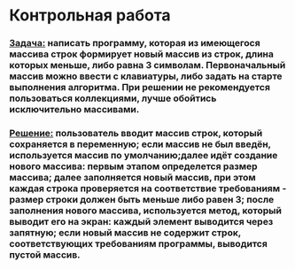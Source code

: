 # Контрольная работа
### <u>**Задача:**</u> написать программу, которая из имеющегося массива строк формирует новый массив из строк, длина которых меньше, либо равна 3 символам. Первоначальный массив можно ввести с клавиатуры, либо задать на старте выполнения алгоритма. При решении не рекомендуется пользоваться коллекциями, лучше обойтись исключительно массивами.
### <u>**Решение:**</u> пользователь вводит массив строк, который сохраняется в переменную; если массив не был введён, используется массив по умолчанию;далее идёт создание нового массива: первым этапом определется размер массива; далее заполняется новый массив, при этом каждая строка проверяется на соответствие требованиям - размер строки должен быть меньше либо равен 3; после заполнения нового массива, используется метод, который выводит его на экран: каждый элемент выводится через запятную; если новый массив не содержит строк, соответствующих требованиям программы, выводится пустой массив.